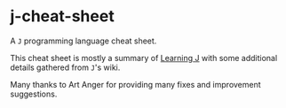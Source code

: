 # j-cheat-sheet

A `J` programming language cheat sheet.

This cheat sheet is mostly a summary of [Learning J](https://www.jsoftware.com/help/learning/contents.htm) with some additional details
gathered from `J`'s wiki.

Many thanks to Art Anger for providing many fixes and improvement suggestions.
